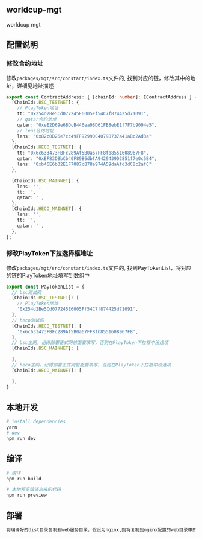 ## worldcup-mgt

  worldcup mgt


## 配置说明

### 修改合约地址

  修改`packages/mgt/src/constant/index.ts`文件的, 找到对应的链，修改其中的地址，详细见地址描述

  ```ts
  export const ContractAddress: { [chainId: number]: IContractAddress } = {
    [ChainIds.BSC_TESTNET]: {
      // PlayToken地址
      tt: "0x254d2Be5Cd077245E6005Ff54C7f874425d71091",
      // qatar合约地址
      qatar: "0xeE2D69e6BDcB446ea9BD61FB8ebE1f7F7b9094e5",
      // lens合约地址
      lens: "0x82c0D26e7cc49FF92990C40798737a41aBc2Ad3a"
    },
    [ChainIds.HECO_TESTNET]: {
      tt: "0x6c633473FBFc289Af5B0a67FF8fb8551608967F8",
      qatar: "0xEF83D8bCb40F89B6dbfA9429439D2851f7e0c5B4",
      lens: "0xb46E6b32E1F7087cB78e974A59daAfd3dC8c2afC"
    },

    [ChainIds.BSC_MAINNET]: {
      lens: '',
      tt: '',
      qatar: '',
    },
    [ChainIds.HECO_MAINNET]: {
      lens: '',
      tt: '',
      qatar: '',
    },
  };
  ```

### 修改PlayToken下拉选择框地址

  修改`packages/mgt/src/constant/index.ts`文件的, 找到PayTokenList，将对应的链的PlayToken地址填写到数组中

  ```ts
  export const PayTokenList = {
    // bsc测试网
    [ChainIds.BSC_TESTNET]: [
      // PlayToken地址
      '0x254d2Be5Cd077245E6005Ff54C7f874425d71091',
    ],
    // heco测试网
    [ChainIds.HECO_TESTNET]: [
      '0x6c633473FBFc289Af5B0a67FF8fb8551608967F8',
    ],
    // bsc主网，记得部署正式网前面要填写，否则在PlayToken下拉框中没选项
    [ChainIds.BSC_MAINNET]: [

    ],
    // heco主网，记得部署正式网前面要填写，否则在PlayToken下拉框中没选项
    [ChainIds.HECO_MAINNET]: [

    ],
  }
  ```

## 本地开发

```bash
# install dependencies
yarn
# dev
npm run dev
```

## 编译

```bash
# 编译
npm run build

# 本地预览编译出来的代码
npm run preview
```

## 部署

```bash
将编译好的dist目录复制到web服务目录，假设为nginx,则将复制到nginx配置的web目录中即可
```


